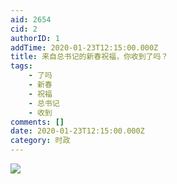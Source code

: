 ```yaml
---
aid: 2654
cid: 2
authorID: 1
addTime: 2020-01-23T12:15:00.000Z
title: 来自总书记的新春祝福，你收到了吗？
tags:
    - 了吗
    - 新春
    - 祝福
    - 总书记
    - 收到
comments: []
date: 2020-01-23T12:15:00.000Z
category: 时政
---
```


![](https://i.loli.net/2020/01/23/JlB3Zwnm4Kduhy8.jpg)
